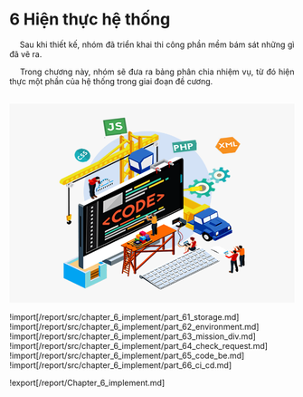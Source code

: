 # **6 Hiện thực hệ thống**

<p style='text-align: justify;'>
&emsp;
Sau khi thiết kế, nhóm đã triển khai thi công phần mềm bám sát những gì đã vẽ ra.
</p>

<p style='text-align: justify;'>
&emsp;
Trong chương này, nhóm sẽ đưa ra bảng phân chia nhiệm vụ, 
từ đó hiện thực một phần của hệ thống trong giai đoạn đề cương.
</p>

</br>

<center>
  <img src="https://github.com/datai999/thesis-document/blob/main/report/src/chapter_6_implement/img/software-impl.png?raw=true">
</center>

<div style="page-break-after: always;"></div>

!import[/report/src/chapter_6_implement/part_61_storage.md]
!import[/report/src/chapter_6_implement/part_62_environment.md]
!import[/report/src/chapter_6_implement/part_63_mission_div.md]
!import[/report/src/chapter_6_implement/part_64_check_request.md]
!import[/report/src/chapter_6_implement/part_65_code_be.md]
!import[/report/src/chapter_6_implement/part_66_ci_cd.md]

!export[/report/Chapter_6_implement.md]
